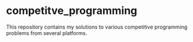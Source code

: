 # competitve_programming
This repository contains my solutions to various competitive programming problems from several platforms.

